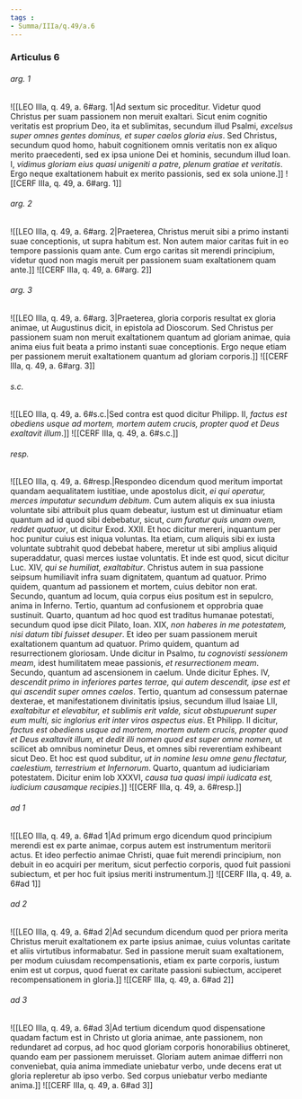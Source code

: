 ```yaml
---
tags : 
- Summa/IIIa/q.49/a.6
---
```


### Articulus 6

###### arg. 1
![[LEO IIIa, q. 49, a. 6#arg. 1|Ad sextum sic proceditur. Videtur quod Christus per suam passionem non meruit exaltari. Sicut enim cognitio veritatis est proprium Deo, ita et sublimitas, secundum illud Psalmi, *excelsus super omnes gentes dominus, et super caelos gloria eius*. Sed Christus, secundum quod homo, habuit cognitionem omnis veritatis non ex aliquo merito praecedenti, sed ex ipsa unione Dei et hominis, secundum illud Ioan. I, *vidimus gloriam eius quasi unigeniti a patre, plenum gratiae et veritatis*. Ergo neque exaltationem habuit ex merito passionis, sed ex sola unione.]]
![[CERF IIIa, q. 49, a. 6#arg. 1]]

###### arg. 2
![[LEO IIIa, q. 49, a. 6#arg. 2|Praeterea, Christus meruit sibi a primo instanti suae conceptionis, ut supra habitum est. Non autem maior caritas fuit in eo tempore passionis quam ante. Cum ergo caritas sit merendi principium, videtur quod non magis meruit per passionem suam exaltationem quam ante.]]
![[CERF IIIa, q. 49, a. 6#arg. 2]]

###### arg. 3
![[LEO IIIa, q. 49, a. 6#arg. 3|Praeterea, gloria corporis resultat ex gloria animae, ut Augustinus dicit, in epistola ad Dioscorum. Sed Christus per passionem suam non meruit exaltationem quantum ad gloriam animae, quia anima eius fuit beata a primo instanti suae conceptionis. Ergo neque etiam per passionem meruit exaltationem quantum ad gloriam corporis.]]
![[CERF IIIa, q. 49, a. 6#arg. 3]]

###### s.c.
![[LEO IIIa, q. 49, a. 6#s.c.|Sed contra est quod dicitur Philipp. II, *factus est obediens usque ad mortem, mortem autem crucis, propter quod et Deus exaltavit illum*.]]
![[CERF IIIa, q. 49, a. 6#s.c.]]

###### resp.
![[LEO IIIa, q. 49, a. 6#resp.|Respondeo dicendum quod meritum importat quandam aequalitatem iustitiae, unde apostolus dicit, *ei qui operatur, merces imputatur secundum debitum*. Cum autem aliquis ex sua iniusta voluntate sibi attribuit plus quam debeatur, iustum est ut diminuatur etiam quantum ad id quod sibi debebatur, sicut, *cum furatur quis unam ovem, reddet quatuor*, ut dicitur Exod. XXII. Et hoc dicitur mereri, inquantum per hoc punitur cuius est iniqua voluntas. Ita etiam, cum aliquis sibi ex iusta voluntate subtrahit quod debebat habere, meretur ut sibi amplius aliquid superaddatur, quasi merces iustae voluntatis. Et inde est quod, sicut dicitur Luc. XIV, *qui se humiliat, exaltabitur*. Christus autem in sua passione seipsum humiliavit infra suam dignitatem, quantum ad quatuor. Primo quidem, quantum ad passionem et mortem, cuius debitor non erat. Secundo, quantum ad locum, quia corpus eius positum est in sepulcro, anima in Inferno. Tertio, quantum ad confusionem et opprobria quae sustinuit. Quarto, quantum ad hoc quod est traditus humanae potestati, secundum quod ipse dicit Pilato, Ioan. XIX, *non haberes in me potestatem, nisi datum tibi fuisset desuper*. Et ideo per suam passionem meruit exaltationem quantum ad quatuor. Primo quidem, quantum ad resurrectionem gloriosam. Unde dicitur in Psalmo, *tu cognovisti sessionem meam*, idest humilitatem meae passionis, *et resurrectionem meam*. Secundo, quantum ad ascensionem in caelum. Unde dicitur Ephes. IV, *descendit primo in inferiores partes terrae, qui autem descendit, ipse est et qui ascendit super omnes caelos*. Tertio, quantum ad consessum paternae dexterae, et manifestationem divinitatis ipsius, secundum illud Isaiae LII, *exaltabitur et elevabitur, et sublimis erit valde, sicut obstupuerunt super eum multi, sic inglorius erit inter viros aspectus eius*. Et Philipp. II dicitur, *factus est obediens usque ad mortem, mortem autem crucis, propter quod et Deus exaltavit illum, et dedit illi nomen quod est super omne nomen*, ut scilicet ab omnibus nominetur Deus, et omnes sibi reverentiam exhibeant sicut Deo. Et hoc est quod subditur, *ut in nomine Iesu omne genu flectatur, caelestium, terrestrium et Infernorum*. Quarto, quantum ad iudiciariam potestatem. Dicitur enim Iob XXXVI, *causa tua quasi impii iudicata est, iudicium causamque recipies*.]]
![[CERF IIIa, q. 49, a. 6#resp.]]

###### ad 1
![[LEO IIIa, q. 49, a. 6#ad 1|Ad primum ergo dicendum quod principium merendi est ex parte animae, corpus autem est instrumentum meritorii actus. Et ideo perfectio animae Christi, quae fuit merendi principium, non debuit in eo acquiri per meritum, sicut perfectio corporis, quod fuit passioni subiectum, et per hoc fuit ipsius meriti instrumentum.]]
![[CERF IIIa, q. 49, a. 6#ad 1]]

###### ad 2
![[LEO IIIa, q. 49, a. 6#ad 2|Ad secundum dicendum quod per priora merita Christus meruit exaltationem ex parte ipsius animae, cuius voluntas caritate et aliis virtutibus informabatur. Sed in passione meruit suam exaltationem, per modum cuiusdam recompensationis, etiam ex parte corporis, iustum enim est ut corpus, quod fuerat ex caritate passioni subiectum, acciperet recompensationem in gloria.]]
![[CERF IIIa, q. 49, a. 6#ad 2]]

###### ad 3
![[LEO IIIa, q. 49, a. 6#ad 3|Ad tertium dicendum quod dispensatione quadam factum est in Christo ut gloria animae, ante passionem, non redundaret ad corpus, ad hoc quod gloriam corporis honorabilius obtineret, quando eam per passionem meruisset. Gloriam autem animae differri non conveniebat, quia anima immediate uniebatur verbo, unde decens erat ut gloria repleretur ab ipso verbo. Sed corpus uniebatur verbo mediante anima.]]
![[CERF IIIa, q. 49, a. 6#ad 3]]

